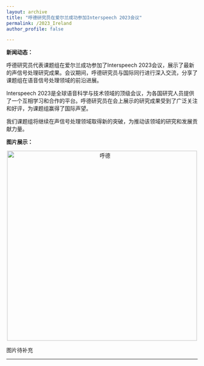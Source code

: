 ```yaml
---
layout: archive
title: "呼德研究员在爱尔兰成功参加Interspeech 2023会议"
permalink: /2023_Ireland
author_profile: false

---
```


**新闻动态：**

呼德研究员代表课题组在爱尔兰成功参加了Interspeech 2023会议，展示了最新的声信号处理研究成果。会议期间，呼德研究员与国际同行进行深入交流，分享了课题组在语音信号处理领域的前沿进展。

Interspeech 2023是全球语音科学与技术领域的顶级会议，为各国研究人员提供了一个互相学习和合作的平台。呼德研究员在会上展示的研究成果受到了广泛关注和好评，为课题组赢得了国际声望。

我们课题组将继续在声信号处理领域取得新的突破，为推动该领域的研究和发展贡献力量。



**图片展示：**

<div align="center">
  <img src="/images/呼德.jpg" alt="呼德" width="500">
</div>

图片待补充


---
